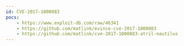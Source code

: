 ```yaml
---
id: CVE-2017-1000083
pocs:
    - https://www.exploit-db.com/raw/46341
    - https://github.com/matlink/evince-cve-2017-1000083
    - https://github.com/matlink/cve-2017-1000083-atril-nautilus
---
```


